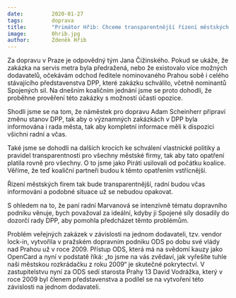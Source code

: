 ```yaml
---
date:         2020-01-27
tags:         doprava
title:        "Primátor Hřib: Chceme transparentnější řízení městských firem"
image: 	      0hrib.jpg
author:       Zdeněk Hřib
---
```


Za dopravu v Praze je odpovědný tým Jana Čižinského. Pokud se ukáže, že zakázka na servis metra byla předražená, nebo že existovalo více možných dodavatelů, očekávám odchod ředitele nominovaného Prahou sobě i celého stávajícího představenstva DPP, které zakázku schválilo, včetně nominantů Spojených sil. Na dnešním koaličním jednání jsme se proto dohodli, že proběhne prověření této zakázky s možností účasti opozice.

Shodli jsme se na tom, že náměstek pro dopravu Adam Scheinherr připraví změnu stanov DPP, tak aby o významných zakázkách v DPP byla informována i rada města, tak aby kompletní informace měli k dispozici všichni radní a včas.

Také jsme se dohodli na dalších krocích ke schválení vlastnické politiky a pravidel transparentnosti pro všechny městské firmy, tak aby tato opatření platila rovně pro všechny. O to jsme jako Piráti usilovali od počátku koalice. Věříme, že teď koaliční partneři budou k těmto opatřením vstřícnější.

Řízení městských firem tak bude transparentnější, radní budou včas informováni a podobné situace už se nebudou opakovat.

S ohledem na to, že paní radní Marvanová se intenzivně tématu dopravního podniku věnuje, bych považoval za ideální, kdyby ji Spojené síly dosadily do dozorčí rady DPP, aby pomohla předcházet těmto problémům.

Problém veřejných zakázek v závislosti na jednom dodavateli, tzv. vendor lock-in, vytvořila v pražském dopravním podniku ODS po dobu své vlády nad Prahou už v roce 2009. Přístup ODS, která má na svědomí kauzy jako OpenCard a nyní v podstatě říká: „to jsme na vás zvědaví, jak vyřešíte tuhle naši městskou rozkrádačku z roku 2009“ je skutečné pokrytectví. V zastupitelstvu nyní za ODS sedí starosta Prahy 13 David Vodrážka, který v roce 2009 byl členem představenstva a podílel se na vytvoření této závislosti na jednom dodavateli.


